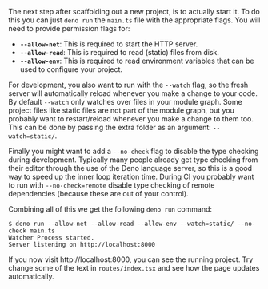 The next step after scaffolding out a new project, is to actually start it. To
do this you can just `deno run` the `main.ts` file with the appropriate flags.
You will need to provide permission flags for:

- **`--allow-net`**: This is required to start the HTTP server.
- **`--allow-read`**: This is required to read (static) files from disk.
- **`--allow-env`**: This is required to read environment variables that can be
  used to configure your project.

For development, you also want to run with the `--watch` flag, so the fresh
server will automatically reload whenever you make a change to your code. By
default `--watch` only watches over files in your module graph. Some project
files like static files are not part of the module graph, but you probably want
to restart/reload whenever you make a change to them too. This can be done by
passing the extra folder as an argument: `--watch=static/`.

Finally you might want to add a `--no-check` flag to disable the type checking
during development. Typically many people already get type checking from their
editor through the use of the Deno language server, so this is a good way to
speed up the inner loop iteration time. During CI you probably want to run with
`--no-check=remote` disable type checking of remote dependencies (because these
are out of your control).

Combining all of this we get the following `deno run` command:

```
$ deno run --allow-net --allow-read --allow-env --watch=static/ --no-check main.ts
Watcher Process started.
Server listening on http://localhost:8000
```

If you now visit http://localhost:8000, you can see the running project. Try
change some of the text in `routes/index.tsx` and see how the page updates
automatically.
